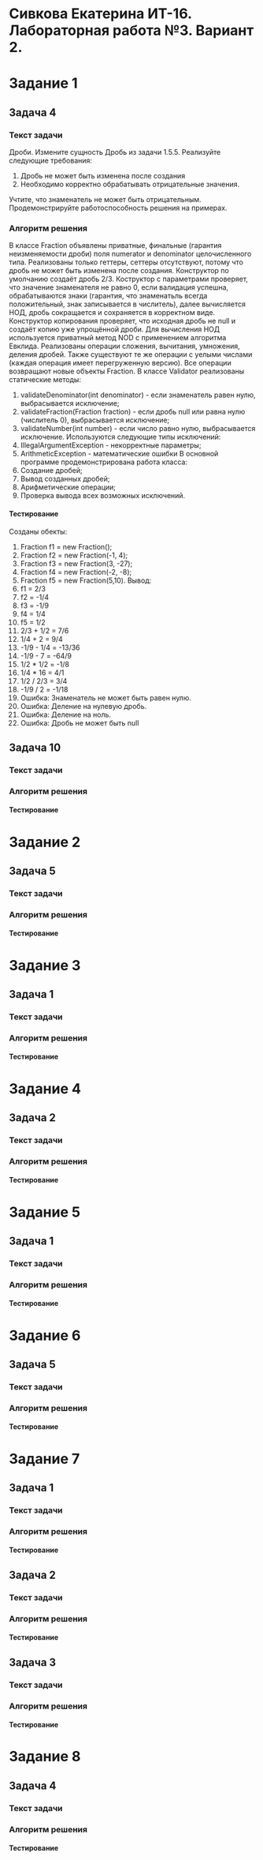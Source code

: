 # Сивкова Екатерина ИТ-16. Лабораторная работа №3. Вариант 2.

# Задание 1
## Задача 4
### Текст задачи
Дроби.
Измените сущность Дробь из задачи 1.5.5. Реализуйте следующие требования:
1. Дробь не может быть изменена после создания
2. Необходимо корректно обрабатывать отрицательные значения.

Учтите, что знаменатель не может быть отрицательным.
Продемонстрируйте работоспособность решения на примерах.
### Алгоритм решения
В классе Fraction объявлены приватные, финальные (гарантия неизменяемости дроби) поля numerator и denominator целочисленного типа. Реализованы только геттеры, сеттеры отсутствуют, потому что дробь не может быть изменена после создания. Конструктор по умолчанию создаёт дробь 2/3. Коструктор с параметрами проверяет, что значение знаменателя не равно 0, если валидация успешна, обрабатываются знаки (гарантия, что знаменатьль всегда положительный, знак записывается в числитель), далее вычисляется НОД, дробь сокращается и сохраняется в корректном виде. Конструктор копирования проверяет, что исходная дробь не null и создаёт копию уже упрощённой дроби. Для вычисления НОД используется приватный метод NOD с применением алгоритма Евклида. Реализованы операции сложения, вычитания, умножения, деления дробей. Также существуют те же операции с уелыми числами (каждая операция имеет перегруженную версию). Все операции возвращают новые объекты Fraction. В классе Validator реализованы статические методы: 
1. validateDenominator(int denominator) - если знаменатель равен нулю, выбрасывается исключение; 
2. validateFraction(Fraction fraction) - если дробь null или равна нулю (числитель 0), выбрасывается исключение; 
3. validateNumber(int number) - если число равно нулю, выбрасывается исключение. 
Используются следующие типы исключений: 
1. IllegalArgumentException - некорректные параметры;
2. ArithmeticException - математические ошибки
В основной программе продемонстрирована работа класса:
1. Создание дробей;
2. Вывод созданных дробей;
3. Арифметические операции;
4. Проверка вывода всех возможных исключений.
#### Тестирование
Созданы обекты:
1. Fraction f1 = new Fraction();
2. Fraction f2 = new Fraction(-1, 4);
3. Fraction f3 = new Fraction(3, -27);
4. Fraction f4 = new Fraction(-2, -8);
5. Fraction f5 = new Fraction(5,10).
Вывод:
1. f1 = 2/3
2. f2 = -1/4
3. f3 = -1/9
4. f4 = 1/4
5. f5 = 1/2
6. 2/3 + 1/2 = 7/6
7. 1/4 + 2 = 9/4
8. -1/9 - 1/4 = -13/36
9. -1/9 - 7 = -64/9
10. 1/2 * 1/2 = -1/8
11. 1/4 * 16 = 4/1
12. 1/2 / 2/3 = 3/4
13. -1/9 / 2 = -1/18
14. Ошибка: Знаменатель не может быть равен нулю.
15. Ошибка: Деление на нулевую дробь.
16. Ошибка: Деление на ноль.
17. Ошибка: Дробь не может быть null

## Задача 10 
### Текст задачи

### Алгоритм решения
#### Тестирование

# Задание 2
## Задача 5
### Текст задачи

### Алгоритм решения
#### Тестирование

# Задание 3
## Задача 1
### Текст задачи

### Алгоритм решения
#### Тестирование

# Задание 4
## Задача 2
### Текст задачи

### Алгоритм решения
#### Тестирование

# Задание 5
## Задача 1
### Текст задачи

### Алгоритм решения
#### Тестирование

# Задание 6
## Задача 5
### Текст задачи

### Алгоритм решения
#### Тестирование

# Задание 7
## Задача 1
### Текст задачи

### Алгоритм решения
#### Тестирование

## Задача 2
### Текст задачи

### Алгоритм решения
#### Тестирование

## Задача 3
### Текст задачи

### Алгоритм решения
#### Тестирование

# Задание 8
## Задача 4
### Текст задачи

### Алгоритм решения
#### Тестирование
